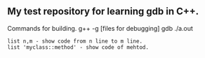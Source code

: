 My test repository for learning gdb in C++.
---

Commands for building.
g++ -g [files for debugging]
gdb ./a.out

```
list n,m - show code from n line to m line.
list 'myclass::method' - show code of mehtod.
```

